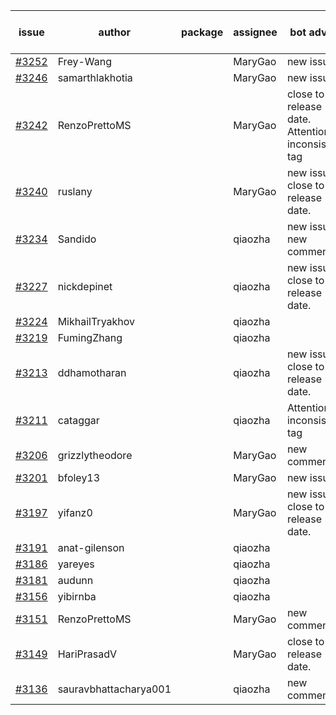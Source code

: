 | issue | author | package | assignee | bot advice | created date of issue | target release date | date from target |
| ------ | ------ | ------ | ------ | ------ | ------ | ------ | :-----: |
| [#3252](https://github.com/Azure/sdk-release-request/issues/3252) | Frey-Wang |  | MaryGao | new issue. | 10-09 | 10-17 |  |
| [#3246](https://github.com/Azure/sdk-release-request/issues/3246) | samarthlakhotia |  | MaryGao | new issue. | 10-06 | 10-19 |  |
| [#3242](https://github.com/Azure/sdk-release-request/issues/3242) | RenzoPrettoMS |  | MaryGao | close to release date.  Attention to inconsistent tag | 10-05 | 10-10 | 0 |
| [#3240](https://github.com/Azure/sdk-release-request/issues/3240) | ruslany |  | MaryGao | new issue. close to release date.  | 10-04 | 10-12 | 2 |
| [#3234](https://github.com/Azure/sdk-release-request/issues/3234) | Sandido |  | qiaozha | new issue. new comment. | 09-30 | 10-17 |  |
| [#3227](https://github.com/Azure/sdk-release-request/issues/3227) | nickdepinet |  | qiaozha | new issue. close to release date.  | 09-28 | 10-12 | 2 |
| [#3224](https://github.com/Azure/sdk-release-request/issues/3224) | MikhailTryakhov |  | qiaozha |  | 09-28 | 10-05 |  |
| [#3219](https://github.com/Azure/sdk-release-request/issues/3219) | FumingZhang |  | qiaozha |  | 09-28 | 09-30 |  |
| [#3213](https://github.com/Azure/sdk-release-request/issues/3213) | ddhamotharan |  | qiaozha | new issue. close to release date.  | 09-27 | 10-11 | 1 |
| [#3211](https://github.com/Azure/sdk-release-request/issues/3211) | cataggar |  | qiaozha | Attention to inconsistent tag | 09-26 | 10-31 |  |
| [#3206](https://github.com/Azure/sdk-release-request/issues/3206) | grizzlytheodore |  | MaryGao | new comment. | 09-20 | 09-22 |  |
| [#3201](https://github.com/Azure/sdk-release-request/issues/3201) | bfoley13 |  | MaryGao | new issue. | 09-19 | 10-03 |  |
| [#3197](https://github.com/Azure/sdk-release-request/issues/3197) | yifanz0 |  | MaryGao | new issue. close to release date.  | 09-19 | 10-12 | 2 |
| [#3191](https://github.com/Azure/sdk-release-request/issues/3191) | anat-gilenson |  | qiaozha |  | 09-18 | 10-03 |  |
| [#3186](https://github.com/Azure/sdk-release-request/issues/3186) | yareyes |  | qiaozha |  | 09-16 | 09-23 |  |
| [#3181](https://github.com/Azure/sdk-release-request/issues/3181) | audunn |  | qiaozha |  | 09-15 | 09-22 |  |
| [#3156](https://github.com/Azure/sdk-release-request/issues/3156) | yibirnba |  | qiaozha |  | 09-11 | 09-26 |  |
| [#3151](https://github.com/Azure/sdk-release-request/issues/3151) | RenzoPrettoMS |  | MaryGao | new comment. | 09-08 | fail to get. |  |
| [#3149](https://github.com/Azure/sdk-release-request/issues/3149) | HariPrasadV |  | MaryGao | close to release date.  | 09-07 | 10-11 | 1 |
| [#3136](https://github.com/Azure/sdk-release-request/issues/3136) | sauravbhattacharya001 |  | qiaozha | new comment. | 09-02 | 10-17 |  |

